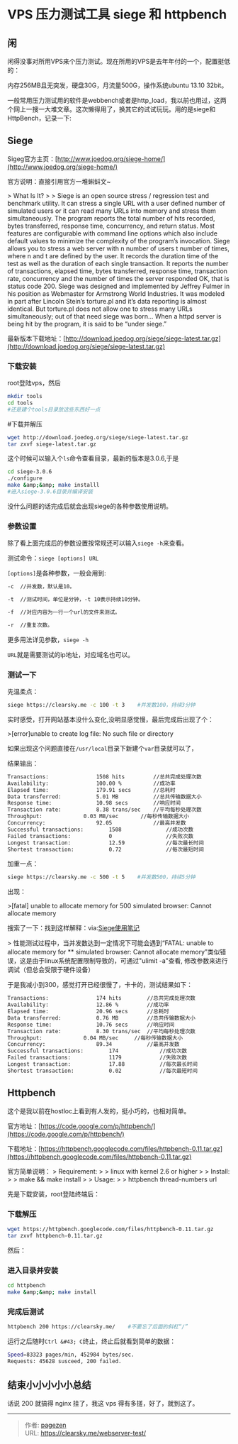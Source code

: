 # VPS 压力测试工具 siege 和 httpbench


## 闲

闲得没事对所用VPS来个压力测试。现在所用的VPS是去年年付的一个，配置挺低的：

内存256MB且无突发，硬盘30G，月流量500G，操作系统ubuntu 13.10 32bit。

一般常用压力测试用的软件是webbench或者是http_load，我以前也用过，这两个网上一搜一大堆文章。这次懒得用了，换其它的试试玩玩。用的是siege和HttpBench，记录一下:

## Siege

Sigeg官方主页：[http://www.joedog.org/siege-home/](http://www.joedog.org/siege-home/)

官方说明：直接引用官方一堆蝌蚪文~

&gt; What Is It?
&gt;
&gt; Siege is an open source stress / regression test and benchmark utility. It can stress a single URL with a user defined number of simulated users or it can read many URLs into memory and stress them simultaneously. The program reports the total number of hits recorded, bytes transferred, response time, concurrency, and return status. Most features are configurable with command line options which also include default values to minimize the complexity of the program’s invocation. Siege allows you to stress a web server with n number of users t number of times, where n and t are defined by the user. It records the duration time of the test as well as the duration of each single transaction. It reports the number of transactions, elapsed time, bytes transferred, response time, transaction rate, concurrency and the number of times the server responded OK, that is status code 200\. Siege was designed and implemented by Jeffrey Fulmer in his position as Webmaster for Armstrong World Industries. It was modeled in part after Lincoln Stein’s torture.pl and it’s data reporting is almost identical. But torture.pl does not allow one to stress many URLs simultaneously; out of that need siege was born… When a httpd server is being hit by the program, it is said to be “under siege.”


最新版本下载地址：[http://download.joedog.org/siege/siege-latest.tar.gz](http://download.joedog.org/siege/siege-latest.tar.gz)

### 下载安装

root登陆vps，然后

```bash
mkdir tools
cd tools
#还是建个tools目录放这些东西好一点
```

#下载并解压

```bash
wget http://download.joedog.org/siege/siege-latest.tar.gz
tar zxvf siege-latest.tar.gz
```

这个时候可以输入个`ls`命令查看目录，最新的版本是3.0.6,于是

```bash
cd siege-3.0.6
./configure
make &amp;&amp; make installl
#进入siege-3.0.6目录并编译安装
```

没什么问题的话完成后就会出现siege的各种参数使用说明。

### 参数设置

除了看上面完成后的参数设置按常规还可以输入`siege -h`来查看。

测试命令：`siege [options] URL`

`[options]`是各种参数，一般会用到:

```bash
-c  //并发数，默认是10。

-t  //测试时间，单位是分钟，-t 10表示持续10分钟。

-f  //对应内容为一行一个url的文件来测试。

-r  //重复次数。
```

更多用法详见参数，`siege -h`

`URL`就是需要测试的ip地址，对应域名也可以。

### 测试一下

先温柔点：

```bash
siege https://clearsky.me -c 100 -t 3    #并发数100，持续3分钟
```

实时感受，打开网站基本没什么变化,没明显感觉慢，最后完成后出现了个：

&gt;[error]unable to create log file: No such file or directory

如果出现这个问题直接在`/usr/local`目录下新建个`var`目录就可以了，

结果输出：

```bash
Transactions:		        1508 hits         //总共完成处理次数
Availability:		        100.00 %          //成功率
Elapsed time:		        179.91 secs       //总耗时
Data transferred:	        5.01 MB           //总共传输数据大小
Response time:		        10.98 secs        //响应时间
Transaction rate:	        8.38 trans/sec    //平均每秒处理次数
Throughput:		        0.03 MB/sec       //每秒传输数据大小
Concurrency:		        92.05             //最高并发数
Successful transactions:        1508              //成功次数
Failed transactions:	        0                 //失败次数
Longest transaction:	        12.59             //每次最长时间
Shortest transaction:	        0.72              //每次最短时间
```

加重一点：

```bash
siege https://clearsky.me -c 500 -t 5    #并发数500，持续5分钟
```

出现：

&gt;[fatal] unable to allocate memory for 500 simulated browser: Cannot allocate memory

搜索了一下：找到这样解释：via:[Siege使用笔记](http://www.iteye.com/topic/1123465)

&gt; 性能测试过程中，当并发数达到一定情况下可能会遇到“FATAL: unable to allocate memory for ** simulated browser: Cannot allocate memory”类似错误，这是由于linux系统配置限制导致的，可通过&#34;ulimit -a&#34;查看, 修改参数来进行调试（但总会受限于硬件设备）

于是我减小到300，感觉打开已经很慢了，卡卡的，测试结果如下：

```bash
Transactions:		        174 hits        //总共完成处理次数    
Availability:		        12.86 %         //成功率
Elapsed time:		        20.96 secs      //总耗时
Data transferred:	        0.76 MB         //总共传输数据大小
Response time:		        10.76 secs      //响应时间
Transaction rate:	        8.30 trans/sec  //平均每秒处理次数
Throughput:		        0.04 MB/sec     //每秒传输数据大小
Concurrency:		        89.34           //最高并发数
Successful transactions:        174             //成功次数
Failed transactions:	        1179            //失败次数
Longest transaction:	        17.88           //每次最长时间
Shortest transaction:	        0.02            //每次最短时间
```

## Httpbench

这个是我以前在hostloc上看到有人发的，挺小巧的，也相对简单。

官方地址：[https://code.google.com/p/httpbench/](https://code.google.com/p/httpbench/)

下载地址：[https://httpbench.googlecode.com/files/httpbench-0.11.tar.gz](https://httpbench.googlecode.com/files/httpbench-0.11.tar.gz)

官方简单说明：
&gt; Requirement:
&gt;
&gt; linux with kernel 2.6 or higher
&gt;
&gt; Install:
&gt;
&gt; make &amp;&amp; make install
&gt;
&gt; Usage:
&gt;
&gt; httpbench thread-numbers url

先是下载安装，root登陆终端后：

### 下载解压

```bash
wget https://httpbench.googlecode.com/files/httpbench-0.11.tar.gz
tar zxvf httpbench-0.11.tar.gz
```

然后：

### 进入目录并安装
```bash
cd httpbench
make &amp;&amp; make install
```

### 完成后测试

```bash
httpbench 200 https://clearsky.me/    #不要忘了后面的斜杠“/”
```

运行之后随时`Ctrl &#43; C`终止，终止后就看到简单的数据：

```bash
Speed=83323 pages/min, 452984 bytes/sec.
Requests: 45628 susceed, 200 failed.
```
## 结束小小小小小总结

话说 200 就搞得 nginx 挂了，我这 vps 得有多搓，好了，就到这了。


---

> 作者: [pagezen](http://clearsky.me/)  
> URL: https://clearsky.me/webserver-test/  

